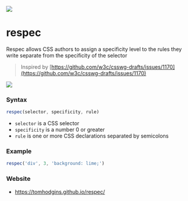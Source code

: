 ![](https://i.imgur.com/adVcNNR.png)

# respec

Respec allows CSS authors to assign a specificity level to the rules they write separate from the specificity of the selector

> Inspired by [https://github.com/w3c/csswg-drafts/issues/1170](https://github.com/w3c/csswg-drafts/issues/1170)

![](https://i.imgur.com/UX6hHUj.gif)

### Syntax

```javascript
respec(selector, specificity, rule)
```

- `selector` is a CSS selector
- `specificity` is a number 0 or greater
- `rule` is one or more CSS declarations separated by semicolons

### Example

```javascript
respec('div', 3, 'background: lime;')
```

### Website

- https://tomhodgins.github.io/respec/
